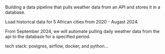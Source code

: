 Building a data pipeline that pulls weather data from an API and stores it in a database.

Load historical data for 5 African cities from 2020 - Augast 2024.

From September 2024, we will automate pulling daily weather data from the api to the database for a specified period.

tech stack: postgres, airflow, docker, and python...
